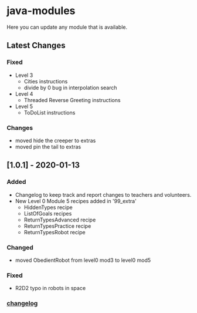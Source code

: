 # java-modules
Here you can update any module that is available.

## Latest Changes

### Fixed
- Level 3
  - Cities instructions
  - divide by 0 bug in interpolation search
- Level 4
  - Threaded Reverse Greeting instructions
- Level 5
  - ToDoList instructions
  
### Changes
- moved hide the creeper to extras
- moved pin the tail to extras

## [1.0.1] - 2020-01-13
### Added 
- Changelog to keep track and report changes to teachers and volunteers.
- New Level 0 Module 5 recipes added in '99_extra'
  - HiddenTypes recipe
  - ListOfGoals recipes
  - ReturnTypesAdvanced recipe 
  - ReturnTypesPractice recipe
  - ReturnTypesRobot recipe

### Changed
- moved ObedientRobot from level0 mod3 to level0 mod5

### Fixed
- R2D2 typo in robots in space

### [changelog]

[changelog]: https://github.com/League-central/java-modules/blob/development/CHANGELOG.md

